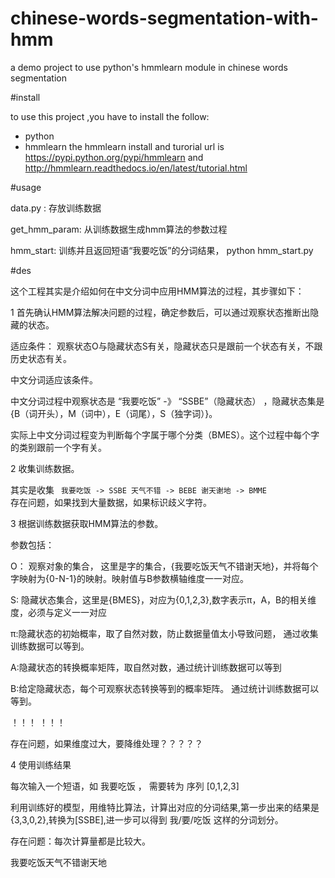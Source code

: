 # chinese-words-segmentation-with-hmm
a demo project to use python's hmmlearn module in chinese words segmentation

#install

to use this project ,you have to install the follow:

* python
* hmmlearn
the hmmlearn install and turorial url is https://pypi.python.org/pypi/hmmlearn and http://hmmlearn.readthedocs.io/en/latest/tutorial.html

#usage

data.py : 存放训练数据

get_hmm_param: 从训练数据生成hmm算法的参数过程

hmm_start: 训练并且返回短语“我要吃饭”的分词结果， python hmm_start.py

#des

这个工程其实是介绍如何在中文分词中应用HMM算法的过程，其步骤如下：

1 首先确认HMM算法解决问题的过程，确定参数后，可以通过观察状态推断出隐藏的状态。

适应条件： 观察状态O与隐藏状态S有关，隐藏状态只是跟前一个状态有关，不跟历史状态有关。

中文分词适应该条件。

中文分词过程中观察状态是  “我要吃饭”  -》 “SSBE”（隐藏状态） ，隐藏状态集是 {B（词开头），M（词中），E（词尾），S（独字词）}。

实际上中文分词过程变为判断每个字属于哪个分类（BMES）。这个过程中每个字的类别跟前一个字有关。

2 收集训练数据。

其实是收集 
` 
我要吃饭 -> SSBE
天气不错 -> BEBE
谢天谢地 -> BMME
`           
存在问题，如果找到大量数据，如果标识歧义字符。

3 根据训练数据获取HMM算法的参数。

参数包括：

O： 观察对象的集合， 这里是字的集合，{我要吃饭天气不错谢天地}，并将每个字映射为{0-N-1}的映射。映射值与B参数横轴维度一一对应。

S:  隐藏状态集合，这里是{BMES}，对应为{0,1,2,3},数字表示π，A，B的相关维度，必须与定义一一对应

π:隐藏状态的初始概率，取了自然对数，防止数据量值太小导致问题， 通过收集训练数据可以等到。

A:隐藏状态的转换概率矩阵，取自然对数，通过统计训练数据可以等到

B:给定隐藏状态，每个可观察状态转换等到的概率矩阵。  通过统计训练数据可以等到。

！！！   ！！！

存在问题，如果维度过大，要降维处理？？？？？

4 使用训练结果

每次输入一个短语，如 我要吃饭 ， 需要转为 序列 [0,1,2,3]

利用训练好的模型，用维特比算法，计算出对应的分词结果,第一步出来的结果是{3,3,0,2},转换为[SSBE],进一步可以得到 我/要/吃饭 这样的分词划分。

存在问题：每次计算量都是比较大。

我要吃饭天气不错谢天地 


